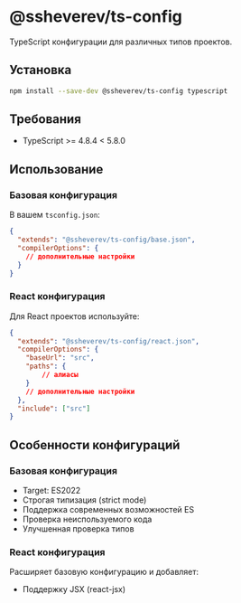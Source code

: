 # @ssheverev/ts-config

TypeScript конфигурации для различных типов проектов.

## Установка

```bash
npm install --save-dev @ssheverev/ts-config typescript
```

## Требования

- TypeScript >= 4.8.4 < 5.8.0

## Использование

### Базовая конфигурация

В вашем `tsconfig.json`:

```json
{
  "extends": "@ssheverev/ts-config/base.json",
  "compilerOptions": {
    // дополнительные настройки
  }
}
```

### React конфигурация

Для React проектов используйте:

```json
{
  "extends": "@ssheverev/ts-config/react.json",
  "compilerOptions": {
    "baseUrl": "src",
    "paths": {
        // алиасы
    }
    // дополнительные настройки
  },
  "include": ["src"]
}
```

## Особенности конфигураций

### Базовая конфигурация

- Target: ES2022
- Строгая типизация (strict mode)
- Поддержка современных возможностей ES
- Проверка неиспользуемого кода
- Улучшенная проверка типов

### React конфигурация

Расширяет базовую конфигурацию и добавляет:
- Поддержку JSX (react-jsx)
